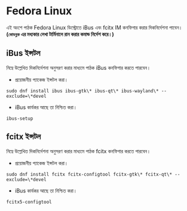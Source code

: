 # Fedora Linux
এই অংশে পাঠক Fedora Linux ডিস্ট্রোতে iBus এবং fcitx IM কনফিগার করার দিকনির্দেশনা পাবেন।
**(`কোডব্লক` এর মধ্যকার লেখা টার্মিনালে রান করার কমান্ড নির্দেশ করে।)**

## iBus ইন্সটল
নিম্নে উল্লেখিত দিকনির্দেশনা অনুসরণ করার মাধ্যমে পাঠক iBus কনফিগার করতে পারবেন।

- প্রয়োজনীয় প্যাকেজ ইন্সটল করা।

```
sudo dnf install ibus ibus-gtk\* ibus-qt\* ibus-wayland\* --exclude=\*devel
```

- iBus কার্যকর আছে তা নিশ্চিত করা।

```
ibus-setup
```

## fcitx ইন্সটল
নিম্নে উল্লেখিত দিকনির্দেশনা অনুসরণ করার মাধ্যমে পাঠক fcitx কনফিগার করতে পারবেন।

- প্রয়োজনীয় প্যাকেজ ইন্সটল করা।

```
sudo dnf install fcitx fcitx-configtool fcitx-gtk\* fcitx-qt\* --exclude=\*devel
```

- iBus কার্যকর আছে তা নিশ্চিত করা।

```
fcitx5-configtool
```
